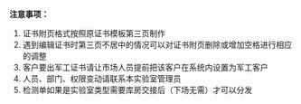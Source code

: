 **注意事项：**

1. 证书附页格式按照原证书模板第三页制作
2. 遇到编辑证书时第三页不居中的情况可以对证书附页删除或增加空格进行相应的调整
3. 客户要出军工证书请让市场人员提前把该客户在系统内设置为军工客户
4. 人员、部门、权限变动请联系本实验室管理员
5. 检测单如果是实验室类型需要库房交接后（下场无需）才可以分发


